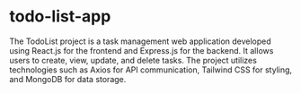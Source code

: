 # todo-list-app
The TodoList project is a task management web application developed using React.js for the frontend and Express.js for the backend. It allows users to create, view, update, and delete tasks. The project utilizes technologies such as Axios for API communication, Tailwind CSS for styling, and MongoDB for data storage.
